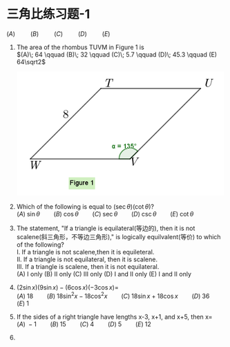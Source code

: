 # 三角比练习题-1

$(A)\; \qquad (B)\; \qquad (C)\; \qquad (D)\; \qquad (E)\;$

1. The area of the rhombus TUVM in Figure 1 is  
    $(A)\; 64 \qquad (B)\; 32 \qquad (C)\; 5.7 \qquad (D)\; 45.3 \qquad (E) 64\sqrt2$

    ![三角比练习题1-1](images/三角比练习题1-1.png)

2. Which of the following is equal to $(\sec\theta)(\cot\theta)$?    
    $(A)\; \sin\theta \qquad (B)\;\cos\theta \qquad (C)\;\sec\theta \qquad (D)\;\csc\theta \qquad (E)\;\cot\theta$
3. The statement, "If a triangle is equilateral(等边的), then it is not scalene(斜三角形，不等边三角形)," is logically equilvalent(等价) to which of the following?    
    I. If a triangle is not scalene,then it is equileteral.    
    II. If a triangle is not equilateral, then it is scalene.    
    III. If a triangle is scalene, then it is not equilateral.   
    (A) I only    (B) II only    (C) III only   (D) I and II only   (E) I and II only
4. $(2\sin x)(9\sin x)-(6\cos x)(-3\cos x)=$   
    $(A)\;18 \qquad (B)\;18\sin^2x-18\cos^2x \qquad (C)\;18\sin x+18\cos x \qquad (D)\;36 \qquad (E)\;1$
5. If the sides of a right triangle have lengths x-3, x+1, and x+5, then x=   
    $(A)\;-1 \qquad (B)\;15 \qquad (C)\;4 \qquad (D)\;5 \qquad (E)\;12$

6.  
